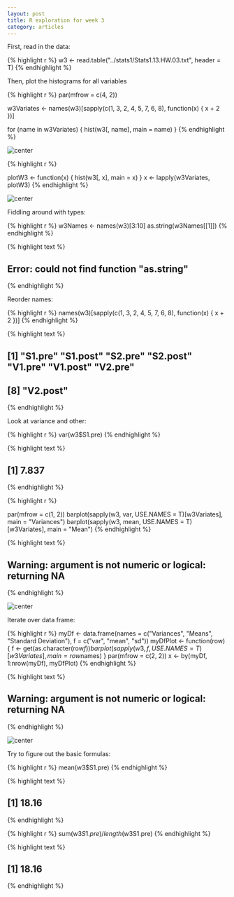 ```yaml
---
layout: post
title: R exploration for week 3
category: articles
---
```


First, read in the data:


{% highlight r %}
w3 <- read.table("../stats1/Stats1.13.HW.03.txt", header = T)
{% endhighlight %}


Then, plot the histograms for all variables


{% highlight r %}
par(mfrow = c(4, 2))

w3Variates <- names(w3)[sapply(c(1, 3, 2, 4, 5, 7, 6, 8), function(x) {
    x + 2
})]

for (name in w3Variates) {
    hist(w3[, name], main = name)
}
{% endhighlight %}

![center](/figs/hw3/unnamed-chunk-21.png) 

{% highlight r %}

plotW3 <- function(x) {
    hist(w3[, x], main = x)
}
x <- lapply(w3Variates, plotW3)
{% endhighlight %}

![center](/figs/hw3/unnamed-chunk-22.png) 


Fiddling around with types:


{% highlight r %}
w3Names <- names(w3)[3:10]
as.string(w3Names[[1]])
{% endhighlight %}



{% highlight text %}
## Error: could not find function "as.string"
{% endhighlight %}


Reorder names:


{% highlight r %}
names(w3)[sapply(c(1, 3, 2, 4, 5, 7, 6, 8), function(x) {
    x + 2
})]
{% endhighlight %}



{% highlight text %}
## [1] "S1.pre"  "S1.post" "S2.pre"  "S2.post" "V1.pre"  "V1.post" "V2.pre" 
## [8] "V2.post"
{% endhighlight %}


Look at variance and other:


{% highlight r %}
var(w3$S1.pre)
{% endhighlight %}



{% highlight text %}
## [1] 7.837
{% endhighlight %}



{% highlight r %}

par(mfrow = c(1, 2))
barplot(sapply(w3, var, USE.NAMES = T)[w3Variates], main = "Variances")
barplot(sapply(w3, mean, USE.NAMES = T)[w3Variates], main = "Mean")
{% endhighlight %}



{% highlight text %}
## Warning: argument is not numeric or logical: returning NA
{% endhighlight %}

![center](/figs/hw3/unnamed-chunk-5.png) 


Iterate over data frame:


{% highlight r %}
myDf <- data.frame(names = c("Variances", "Means", "Standard Deviation"), f = c("var", 
    "mean", "sd"))
myDfPlot <- function(row) {
    f <- get(as.character(row$f))
    barplot(sapply(w3, f, USE.NAMES = T)[w3Variates], main = row$names)
}
par(mfrow = c(2, 2))
x <- by(myDf, 1:nrow(myDf), myDfPlot)
{% endhighlight %}



{% highlight text %}
## Warning: argument is not numeric or logical: returning NA
{% endhighlight %}

![center](/figs/hw3/unnamed-chunk-6.png) 


Try to figure out the basic formulas:


{% highlight r %}
mean(w3$S1.pre)
{% endhighlight %}



{% highlight text %}
## [1] 18.16
{% endhighlight %}



{% highlight r %}
sum(w3$S1.pre)/length(w3$S1.pre)
{% endhighlight %}



{% highlight text %}
## [1] 18.16
{% endhighlight %}

